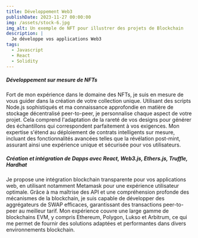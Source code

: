 ```yaml
---
title: Développement Web3
publishDate: 2023-11-27 00:00:00
img: /assets/stock-6.jpg
img_alt: Un exemple de NFT pour illustrer des projets de Blockchain
description: |
  Je développe vos applications Web3
tags:
  - Javascript
  - React
  - Solidity
---
```


##### Développement sur mesure de NFTs
Fort de mon expérience dans le domaine des NFTs, je suis en mesure de vous guider dans la création de votre collection unique. Utilisant des scripts Node.js sophistiqués et ma connaissance approfondie en matière de stockage décentralisé peer-to-peer, je personnalise chaque aspect de votre projet. Cela comprend l'adaptation de la rareté de vos designs pour générer des échantillons qui correspondent parfaitement à vos exigences. Mon expertise s'étend au déploiement de contrats intelligents sur mesure, incluant des fonctionnalités avancées telles que la révélation post-mint, assurant ainsi une expérience unique et sécurisée pour vos utilisateurs.

##### Création et intégration de Dapps avec React, Web3.js, Ethers.js, Truffle, Hardhat
Je propose une intégration blockchain transparente pour vos applications web, en utilisant notamment Metamask pour une expérience utilisateur optimale. Grâce à ma maîtrise des API et une compréhension profonde des mécanismes de la blockchain, je suis capable de développer des aggrégateurs de SWAP efficaces, garantissant des transactions peer-to-peer au meilleur tarif. Mon expérience couvre une large gamme de blockchains EVM, y compris Ethereum, Polygon, Lukso et Arbitrum, ce qui me permet de fournir des solutions adaptées et performantes dans divers environnements blockchain.